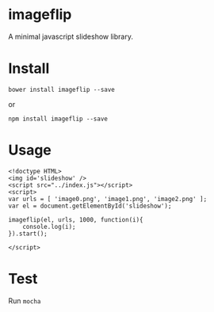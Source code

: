 imageflip
=========

A minimal javascript slideshow library.

# Install
```
bower install imageflip --save
```
or
```
npm install imageflip --save
```

# Usage
```
<!doctype HTML>
<img id='slideshow' />
<script src="../index.js"></script>
<script>
var urls = [ 'image0.png', 'image1.png', 'image2.png' ];
var el = document.getElementById('slideshow');

imageflip(el, urls, 1000, function(i){
    console.log(i);
}).start();

</script>
```

# Test
Run `mocha`
